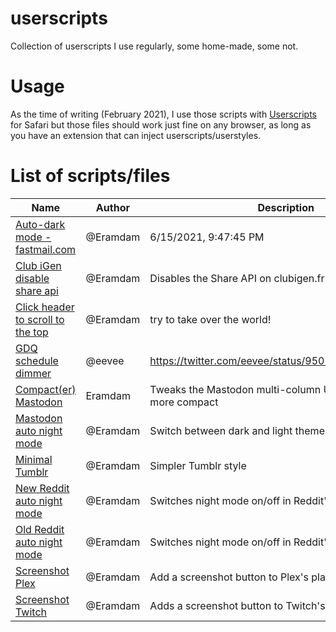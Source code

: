 # userscripts

Collection of userscripts I use regularly, some home-made, some not.

# Usage

As the time of writing (February 2021), I use those scripts with [Userscripts](https://apps.apple.com/us/app/userscripts/id1463298887?mt=12) for Safari but those files should work just fine on any browser, as long as you have an extension that can inject userscripts/userstyles.

# List of scripts/files

<!-- Insert files table -->

| Name                                                                                                                                | Author   | Description                                                          |
| ----------------------------------------------------------------------------------------------------------------------------------- | -------- | -------------------------------------------------------------------- |
| [Auto-dark mode - fastmail.com](https://github.com/eramdam/userscripts/blob/main/Auto-dark%20mode%20-%20fastmail.com.user.js)       | @Eramdam | 6/15/2021, 9:47:45 PM                                                |
| [Club iGen disable share api](https://github.com/eramdam/userscripts/blob/main/Club%20iGen%20disable%20share%20api.user.js)         | @Eramdam | Disables the Share API on clubigen.fr                                |
| [Click header to scroll to the top](https://github.com/eramdam/userscripts/blob/main/cohost%20click%20header%20to%20scroll.user.js) | @Eramdam | try to take over the world!                                          |
| [GDQ schedule dimmer](https://github.com/eramdam/userscripts/blob/main/GDQ%20schedule%20dimmer.user.js)                             | @eevee   | https://twitter.com/eevee/status/950119009638232064                  |
| [Compact(er) Mastodon](https://github.com/eramdam/userscripts/blob/main/mastocompact.css)                                           | Eramdam  | Tweaks the Mastodon multi-column UI to make it slightly more compact |
| [Mastodon auto night mode](https://github.com/eramdam/userscripts/blob/main/Mastodon%20auto%20night%20mode.user.js)                 | @Eramdam | Switch between dark and light theme on Mastodon                      |
| [Minimal Tumblr](https://github.com/eramdam/userscripts/blob/main/Minimal%20Tumblr.css)                                             | @Eramdam | Simpler Tumblr style                                                 |
| [New Reddit auto night mode](https://github.com/eramdam/userscripts/blob/main/New%20Reddit%20auto%20night%20mode.user.js)           | @Eramdam | Switches night mode on/off in Reddit's new layout                    |
| [Old Reddit auto night mode](https://github.com/eramdam/userscripts/blob/main/Old%20Reddit%20auto%20night%20mode.user.js)           | @Eramdam | Switches night mode on/off in Reddit's old layout                    |
| [Screenshot Plex](https://github.com/eramdam/userscripts/blob/main/Screenshot%20Plex.user.js)                                       | @Eramdam | Add a screenshot button to Plex's player                             |
| [Screenshot Twitch](https://github.com/eramdam/userscripts/blob/main/Screenshot%20Twitch.user.js)                                   | @Eramdam | Adds a screenshot button to Twitch's player                          |
